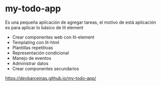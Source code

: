 # my-todo-app
Es una pequeña aplicación de agregar tareas, el motivo de está aplicación es para aplicar lo básico de lit element
 - Crear componentes web con lit-element
 - Templating con lit-html
 - Plantillas repetitivas
 - Representación condicional
 - Manejo de eventos
 - Administrar datos
 - Crear componentes secundarios
 
https://devbarceinas.github.io/my-todo-app/
